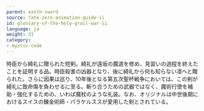 ```yaml
---
parent: azoth-sword
source: fate-zero-animation-guide-ii
id: glossary-of-the-holy-grail-war-ii
language: ja
weight: 31
category:
- mystic-code
---
```


時臣から綺礼に贈られた短剣。綺礼が遠坂の魔道を修め、見習いの過程を終えたことを証明する品。時臣殺害の凶器となり、後に綺礼から何も知らない凛へと贈られた。さらに因果は巡り、10年後となる第五次聖杯戦争においては、この剣が綺礼に致命傷を負わせるに至る。斬り合うための武器ではなく、魔術行使を補助・強化するための、いわば魔杖のような礼装。なお、オリジナルは中世後期におけるスイスの錬金術師・パラケルススが愛用した剣とされている。
